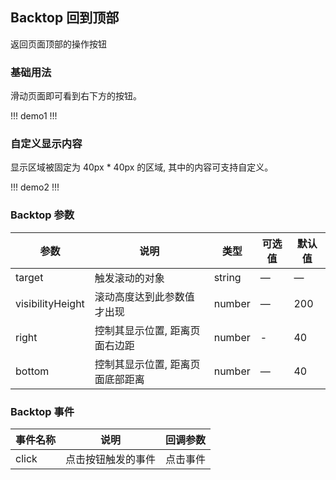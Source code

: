 ## Backtop 回到顶部

返回页面顶部的操作按钮

### 基础用法

滑动页面即可看到右下方的按钮。

!!! demo1 !!!

### 自定义显示内容

显示区域被固定为 40px \* 40px 的区域, 其中的内容可支持自定义。

!!! demo2 !!!

### Backtop 参数

| 参数             | 说明                             | 类型   | 可选值 | 默认值 |
| ---------------- | -------------------------------- | ------ | ------ | ------ |
| target           | 触发滚动的对象                   | string | —      | —      |
| visibilityHeight | 滚动高度达到此参数值才出现       | number | —      | 200    |
| right            | 控制其显示位置, 距离页面右边距   | number | -      | 40     |
| bottom           | 控制其显示位置, 距离页面底部距离 | number | —      | 40     |

### Backtop 事件

| 事件名称 | 说明               | 回调参数 |
| -------- | ------------------ | -------- |
| click    | 点击按钮触发的事件 | 点击事件 |
